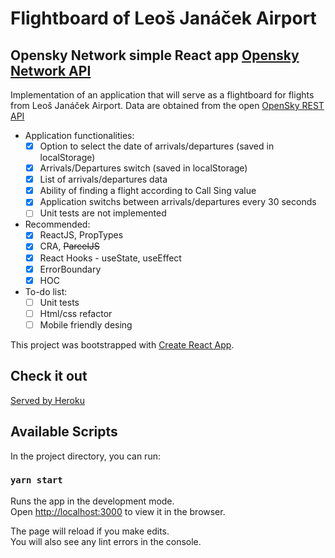 # Flightboard of Leoš Janáček Airport
## Opensky Network simple React app [Opensky Network API](https://opensky-network.org/apidoc/rest.html)

Implementation of an application that will serve as a flightboard for flights from Leoš Janáček Airport.
Data are obtained from the open [OpenSky REST API](https://opensky-network.org/apidoc/rest.html)

- Application functionalities:
  - [x] Option to select the date of arrivals/departures (saved in localStorage)
  - [x] Arrivals/Departures switch (saved in localStorage)
  - [x] List of arrivals/departures data
  - [x] Ability of finding a flight according to Call Sing value
  - [x] Application switchs between arrivals/departures every 30 seconds
  - [ ] Unit tests are not implemented

- Recommended:
  - [x] ReactJS, PropTypes
  - [x] CRA,  ~~ParcelJS~~
  - [x] React Hooks - useState, useEffect
  - [x] ErrorBoundary
  - [x] HOC

- To-do list:
  - [ ] Unit tests
  - [ ] Html/css refactor
  - [ ] Mobile friendly desing

This project was bootstrapped with [Create React App](https://github.com/facebook/create-react-app).

## Check it out

[Served by Heroku](https://opensky-network.herokuapp.com/)


## Available Scripts

In the project directory, you can run:

### `yarn start`

Runs the app in the development mode.<br />
Open [http://localhost:3000](http://localhost:3000) to view it in the browser.

The page will reload if you make edits.<br />
You will also see any lint errors in the console.

